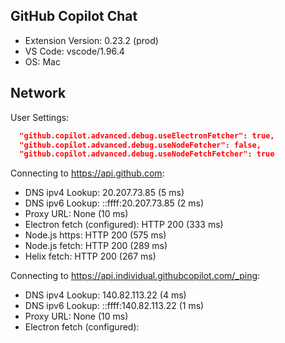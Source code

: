 ## GitHub Copilot Chat

- Extension Version: 0.23.2 (prod)
- VS Code: vscode/1.96.4
- OS: Mac

## Network

User Settings:
```json
  "github.copilot.advanced.debug.useElectronFetcher": true,
  "github.copilot.advanced.debug.useNodeFetcher": false,
  "github.copilot.advanced.debug.useNodeFetchFetcher": true
```

Connecting to https://api.github.com:
- DNS ipv4 Lookup: 20.207.73.85 (5 ms)
- DNS ipv6 Lookup: ::ffff:20.207.73.85 (2 ms)
- Proxy URL: None (10 ms)
- Electron fetch (configured): HTTP 200 (333 ms)
- Node.js https: HTTP 200 (575 ms)
- Node.js fetch: HTTP 200 (289 ms)
- Helix fetch: HTTP 200 (267 ms)

Connecting to https://api.individual.githubcopilot.com/_ping:
- DNS ipv4 Lookup: 140.82.113.22 (4 ms)
- DNS ipv6 Lookup: ::ffff:140.82.113.22 (1 ms)
- Proxy URL: None (10 ms)
- Electron fetch (configured): 